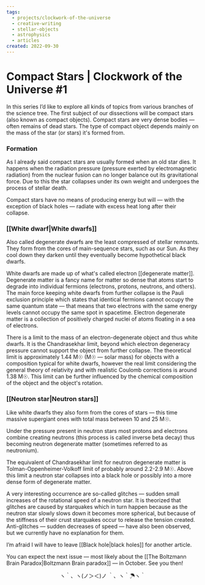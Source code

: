 ```yaml
---
tags:
  - projects/clockwork-of-the-universe
  - creative-writing
  - stellar-objects
  - astrophysics
  - articles
created: 2022-09-30
---
```

# Compact Stars | Clockwork of the Universe #1
​In this series I’d like to explore all kinds of topics from various branches of the science tree. The first subject of our dissections will be compact stars (also known as compact objects). Compact stars are very dense bodies — often remains of dead stars. The type of compact object depends mainly on the mass of the star (or stars) it's formed from.

### **Formation**
As I already said compact stars are usually formed when an old star dies. It happens when the radiation pressure (pressure exerted by electromagnetic radiation) from the nuclear fusion can no longer balance out its gravitational force. Due to this the star collapses under its own weight and undergoes the process of stellar death.

Compact stars have no means of producing energy but will — with the exception of black holes — radiate with excess heat long after their collapse.

### **[[White dwarf|White dwarfs]]**
Also called degenerate dwarfs are the least compressed of stellar remnants. They form from the cores of main-sequence stars, such as our Sun. As they cool down they darken until they eventually become hypothetical black dwarfs.

White dwarfs are made up of what's called electron [[degenerate matter]]. Degenerate matter is a fancy name for matter so dense that atoms start to degrade into individual fermions (electrons, protons, neutrons, and others). The main force keeping white dwarfs from further collapse is the Pauli exclusion principle which states that identical fermions cannot occupy the same quantum state — that means that two electrons with the same energy levels cannot occupy the same spot in spacetime. Electron degenerate matter is a collection of positively charged nuclei of atoms floating in a sea of electrons.

There is a limit to the mass of an electron-degenerate object and thus white dwarfs. It is the Chandrasekhar limit, beyond which electron degeneracy pressure cannot support the object from further collapse. The theoretical limit is approximately 1.44 M☉ (M☉ — solar mass) for objects with a composition typical for white dwarfs, however the real limit considering the general theory of relativity and with realistic Coulomb corrections is around 1.38 M☉. This limit can be further influenced by the chemical composition of the object and the object's rotation.

### **[[Neutron star|Neutron stars]]**
Like white dwarfs they also form from the cores of stars — this time massive supergiant ones with total mass between 10 and 25 M☉.

Under the pressure present in neutron stars most protons and electrons combine creating neutrons (this process is called inverse beta decay) thus becoming neutron degenerate matter (sometimes referred to as neutronium).

The equivalent of Chandrasekhar limit for neutron degenerate matter is Tolman-Oppenheimer-Volkoff limit of probably around 2.2-2.9 M☉. Above this limit a neutron star collapses into a black hole or possibly into a more dense form of degenerate matter.

A very interesting occurrence are so-called glitches — sudden small increases of the rotational speed of a neutron star. It is theorized that glitches are caused by starquakes which in turn happen because as the neutron star slowly slows down it becomes more spherical, but because of the stiffness of their crust starquakes occur to release the tension created. Anti-glitches — sudden decreases of speed — have also been observed, but we currently have no explanation for them.

I’m afraid I will have to leave [[Black hole|black holes]] for another article.

You can expect the next issue — most likely about the [[The Boltzmann Brain Paradox|Boltzmann Brain paradox]] — in October. See you then!

<center>ヽ｀、ヽ(ノ＞＜)ノ ｀、ヽ｀☂ヽ｀</center>